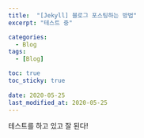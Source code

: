 ```yaml
---
title:  "[Jekyll] 블로그 포스팅하는 방법"
excerpt: "테스트 중"

categories:
  - Blog
tags:
  - [Blog]

toc: true
toc_sticky: true
 
date: 2020-05-25
last_modified_at: 2020-05-25
---
```


테스트를 하고 있고 잘 된다!
